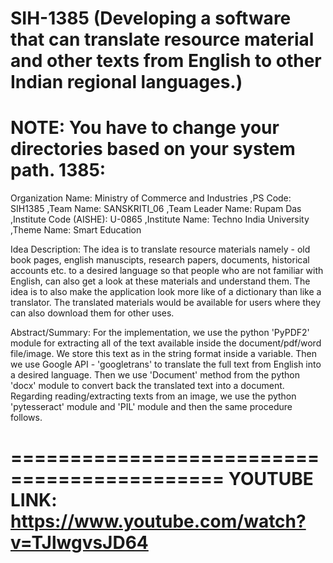 
# SIH-1385 (Developing a software that can translate resource material and other texts from English to other Indian regional languages.)
NOTE: You have to change your directories based on your system path.
1385:
=
Organization Name: Ministry of Commerce and Industries
,PS Code: SIH1385
,Team Name: SANSKRITI_06
,Team Leader Name: Rupam Das
,Institute Code (AISHE): U-0865
,Institute Name: Techno India University
,Theme Name: Smart Education

Idea Description: The idea is to translate resource materials namely - old book pages, english manuscipts, research papers, documents, historical accounts etc. to a desired language so that people who are not familiar with English, can also get a look at these materials and understand them. The idea is to also make the application look more like of a dictionary than like a translator. The translated materials would be available for users where they can also download them for other uses.

Abstract/Summary: For the implementation, we use the python 'PyPDF2' module for extracting all of the text available inside the document/pdf/word file/image. We store this text as in the string format inside a variable. Then we use Google API - 'googletrans' to translate the full text from English into a desired language. Then we use 'Document' method from the python 'docx' module to convert back the translated text into a document. Regarding reading/extracting texts from an image, we use the python 'pytesseract' module and 'PIL' module and then the same procedure follows.

============================================
YOUTUBE LINK: https://www.youtube.com/watch?v=TJlwgvsJD64
============================================
